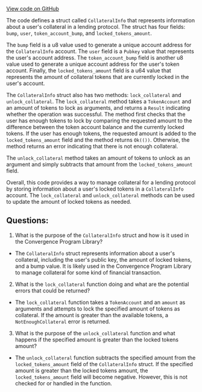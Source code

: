 [View code on GitHub](https://github.com/convergence-rfq/convergence-program-library/rfq/program/src/state/collateral.rs)

The code defines a struct called `CollateralInfo` that represents information about a user's collateral in a lending protocol. The struct has four fields: `bump`, `user`, `token_account_bump`, and `locked_tokens_amount`. 

The `bump` field is a u8 value used to generate a unique account address for the `CollateralInfo` account. The `user` field is a `Pubkey` value that represents the user's account address. The `token_account_bump` field is another u8 value used to generate a unique account address for the user's token account. Finally, the `locked_tokens_amount` field is a u64 value that represents the amount of collateral tokens that are currently locked in the user's account.

The `CollateralInfo` struct also has two methods: `lock_collateral` and `unlock_collateral`. The `lock_collateral` method takes a `TokenAccount` and an amount of tokens to lock as arguments, and returns a `Result` indicating whether the operation was successful. The method first checks that the user has enough tokens to lock by comparing the requested amount to the difference between the token account balance and the currently locked tokens. If the user has enough tokens, the requested amount is added to the `locked_tokens_amount` field and the method returns `Ok(())`. Otherwise, the method returns an error indicating that there is not enough collateral.

The `unlock_collateral` method takes an amount of tokens to unlock as an argument and simply subtracts that amount from the `locked_tokens_amount` field.

Overall, this code provides a way to manage collateral for a lending protocol by storing information about a user's locked tokens in a `CollateralInfo` account. The `lock_collateral` and `unlock_collateral` methods can be used to update the amount of locked tokens as needed.
## Questions: 
 1. What is the purpose of the `CollateralInfo` struct and how is it used in the Convergence Program Library?
- The `CollateralInfo` struct represents information about a user's collateral, including the user's public key, the amount of locked tokens, and a bump value. It is likely used in the Convergence Program Library to manage collateral for some kind of financial transaction.

2. What is the `lock_collateral` function doing and what are the potential errors that could be returned?
- The `lock_collateral` function takes a `TokenAccount` and an `amount` as arguments and attempts to lock the specified amount of tokens as collateral. If the amount is greater than the available tokens, a `NotEnoughCollateral` error is returned.

3. What is the purpose of the `unlock_collateral` function and what happens if the specified amount is greater than the locked tokens amount?
- The `unlock_collateral` function subtracts the specified amount from the `locked_tokens_amount` field of the `CollateralInfo` struct. If the specified amount is greater than the locked tokens amount, the `locked_tokens_amount` field will become negative. However, this is not checked for or handled in the function.